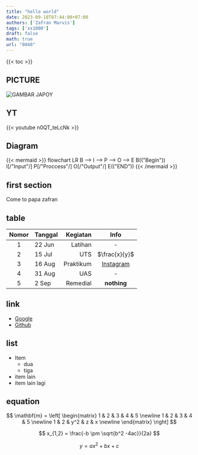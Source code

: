 ```yaml
---
title: "hello world"
date: 2023-09-18T07:44:00+07:00
authors: ['Zafran Marvis']
tags: ['xx1000']
draft: false
math: true
url: "0048"
---
```

{{< toc >}}

## PICTURE
![GAMBAR JAPOY](https://i.pinimg.com/originals/ad/0d/71/ad0d712fcaac866772066c2d88d5b222.jpg)

## YT
{{< youtube n0QT_teLcNk >}}

## Diagram
{{< mermaid >}}
flowchart LR
	B --> I --> P --> O --> E
	B(("Begin"))
	I[/"Input"/]
	P[/"Proccess"/]
	O[/"Output"/]
	E(("END"))
{{< /mermaid >}}

## first section
Come to papa zafran

## table 
Nomor | Tanggal | Kegiatan | Info
:-: | :- | -: | :-:
1 | 22 Jun | Latihan | -
2 | 15 Jul | UTS | $\frac{x}{y}$
3 | 16 Aug | Praktikum | [Instagram](https://www.instagram.com/)
4 | 31 Aug | UAS | -
5 | 2 Sep | Remedial | **nothing**

## link
+ [Google](https://www.google.com/)
+ [Github](https://github.com)

## list
+ Item
	- dua
	- tiga
+ item lain
+ item lain lagi

## equation


$$
\mathbf{m} =
\left[
\begin{matrix}
1 & 2 & 3 & 4 & 5 \newline
1 & 2 & 3 & 4 & 5 \newline
1 & 2 & y^2 & z & x \newline
\end{matrix}
\right]
$$

$$
x_{1,2} = \frac{-b \pm \sqrt{b^2 -4ac}}{2a}
$$

$$\tag{23}
y = ax^2 + bx +c
$$